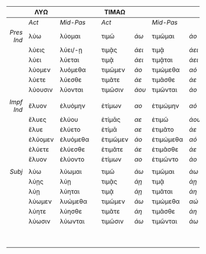 |            | ΛΥΩ     |           |   | ΤΙΜΑΩ    |       |           |       |   | ΠΟΙΕΩ     |       |            |       |   | ΔΗΛΟΩ     |       |            |       |
|-----------:|---------|-----------|---|----------|-------|-----------|-------|---|-----------|-------|------------|-------|---|-----------|-------|------------|-------|
|            | *Act*   | *Mid-Pas* |   | *Act*    |       | *Mid-Pas* |       |   | *Act*     |       | *Mid-Pas*  |       |   | *Act*     |       | *Mid-Pas*  |       |
| *Pres Ind* | λύω     | λύομαι    |   | τιμῶ     | *άω*  | τιμῶμαι   | *άο*  |   | ποιῶ      | *έω*  | ποιοῦμαι   | *έο*  |   | δηλῶ      | *όω*  | δηλοῦμαι   | *όο*  |
|            | λύεις   | λύει/-ῃ   |   | τιμᾷς    | *άει* | τιμᾷ      | *άει* |   | ποιεῖς    | *έει* | ποιεῖ/-ῇ   | *έει* |   | δηλοῖς    | *όει* | δηλοῖ      | *όει* |
|            | λύει    | λύεται    |   | τιμᾷ     | *άει* | τιμᾷται   | *άει* |   | ποιεῖ     | *έει* | ποιεῖται   | *έει* |   | δηλοῖ     | *όει* | δηλοῦται   | *όε*  |
|            | λύομεν  | λυόμεθα   |   | τιμῶμεν  | *άο*  | τιμώμεθα  | *αό*  |   | ποιοῦμεν  | *έο*  | ποιούμεθα  | *εό*  |   | δηλοῦμεν  | *όο*  | δηλούμεθα  | *οό*  |
|            | λύετε   | λύεσθε    |   | τιμᾶτε   | *άε*  | τιμᾶσθε   | *άε*  |   | ποιεῖτε   | *έε*  | ποιεῖσθε   | *έε*  |   | δηλοῦτε   | *όε*  | δηλοῦσθε   | *όε*  |
|            | λύουσιν | λύονται   |   | τιμῶσιν  | *άου* | τιμῶνται  | *άο*  |   | ποιοῦσιν  | *έο*  | ποιοῦνται  | *έο*  |   | δηλοῦσιν  | *όο*  | δελοῦνται  | *όο*  |
|            |         |           |   |          |       |           |       |   |           |       |            |       |   |           |       |            |       |
| *Impf Ind* | ἔλυον   | ἐλυόμην   |   | ἐτίμων   | *αο*  | ἐτιμώμην  | *αό*  |   | ἐποίουν   | *εο*  | ἐποιούμην  | *εό*  |   | ἐδήλουν   | *οο*  | ἐδηλούμην  | *οό*  |
|            | ἔλυες   | ἐλύου     |   | ἐτίμᾱς   | *αε*  | ἐτιμῶ     | *άου* |   | ἐποίεις   | *εε*  | ἐποιοῦ     | *έου* |   | ἐδήλους   | *οε*  | ἐηλοῦ      | *όου* |
|            | ἔλυε    | ἐλύετο    |   | ἐτίμᾱ    | *αε*  | ἐτιμᾶτο   | *άε*  |   | ἐποίει    | *εε*  | ἐποιεῖτο   | *έε*  |   | ἐδήλου    | *οε*  | ἐδηλοῦτο   | *όε*  |
|            | ἐλύομεν | ἐλυόμεθα  |   | ἐτιμῶμεν | *άο*  | ἐτιμώμεθα | *αό*  |   | ἐποιοῦμεν | *έο*  | ἐποιούμεθα | *εό*  |   | ἐδηλοῦνεμ | *όο*  | ἐδηλούμεθα | *οό*  |
|            | ἐλύετε  | ἐλύεσθε   |   | ἐτιμᾶτε  | *άε*  | ἐτιμᾶσθε  | *άε*  |   | ἐποιεῖτε  | *έε*  | ἐποιεῖσθε  | *έε*  |   | ἐδηλοῦτε  | *όε*  | ἐδηλοπυσθε | *όε*  |
|            | ἔλυον   | ἐλύοντο   |   | ἐτίμων   | *αο*  | ἐτιμῶντο  | *άο*  |   | ἐποίουν   | *εο*  | ἐποιοπῦντο | *έο*  |   | ἐδήλουν   | *οο*  | ἐδηλοῦντο  | *όο*  |
|            |         |           |   |          |       |           |       |   |           |       |            |       |   |           |       |            |       |
|     *Subj* | λύω     | λύωμαι    |   | τιμῶ     | *άω*  | τιμῶμαι   | *άω*  |   | ποιῶ      | *έω*  | ποιῶμαι    | *έω*  |   | δηλῶ      | *όω*  | δηλῶμαι    | *όω*  |
|            | λύῃς    | λύῃ       |   | τιμᾷς    | *άῃ*  | τιμᾷ      | *άῃ*  |   | ποιῇς     | *έῃ*  | ποιῇ       | *έῃ*  |   | δηλοῖς    | *όῃ*  | δηλοῖ      | *όῃ*  |
|            | λύῃ     | λύηται    |   | τιμᾷ     | *άῃ*  | τιμᾶται   | *άη*  |   | ποιῇ      | *έῃ*  | ποιῆται    | *έη*  |   | δηλοῖ     | *όῃ*  | δηλῶται    | *όη*  |
|            | λύωμεν  | λυώμεθα   |   | τιμῶμεν  | *άω*  | τιμώμεθα  | *αώ*  |   | ποιῶμεν   | *έω*  | ποιώμεθα   | *εώ*  |   | δηλῶμεν   | *όω*  | δηλώμεθα   | *όω*  |
|            | λύητε   | λύησθε    |   | τιμᾶτε   | *άη*  | τιμᾶσθε   | *άη*  |   | ποιῆτε    | *έη*  | ποιῆσθε    | *έη*  |   | δηλῶτε    | *όη*  | δηλῶσθε    | *όη*  |
|            | λύωσιν  | λύωνται   |   | τιμῶσιν  | *άω*  | τιμῶνται  | *άω*  |   | ποιῶσιν   | *έω*  | ποιῶνται   | *έω*  |   | δηλῶσιν   | *όω*  | δηλῶνται   | *όω*  |
|            |         |           |   |          |       |           |       |   |           |       |            |       |   |           |       |            |       |
|            |         |           |   |          |       |           |       |   |           |       |            |       |   |           |       |            |       |
|            |         |           |   |          |       |           |       |   |           |       |            |       |   |           |       |            |       |
|            |         |           |   |          |       |           |       |   |           |       |            |       |   |           |       |            |       |
|            |         |           |   |          |       |           |       |   |           |       |            |       |   |           |       |            |       |
|            |         |           |   |          |       |           |       |   |           |       |            |       |   |           |       |            |       |
|            |         |           |   |          |       |           |       |   |           |       |            |       |   |           |       |            |       |
|            |         |           |   |          |       |           |       |   |           |       |            |       |   |           |       |            |       |
|            |         |           |   |          |       |           |       |   |           |       |            |       |   |           |       |            |       |
